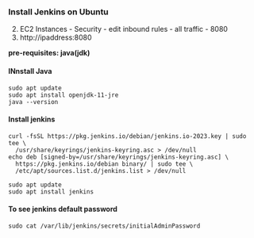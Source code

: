 ### Install Jenkins on Ubuntu
2. EC2 Instances - Security - edit inbound rules - all traffic - 8080
3. http://ipaddress:8080

**pre-requisites: java(jdk)**
#### INnstall Java
```
sudo apt update
sudo apt install openjdk-11-jre
java --version
```
#### Install jenkins

```
curl -fsSL https://pkg.jenkins.io/debian/jenkins.io-2023.key | sudo tee \
  /usr/share/keyrings/jenkins-keyring.asc > /dev/null
echo deb [signed-by=/usr/share/keyrings/jenkins-keyring.asc] \
  https://pkg.jenkins.io/debian binary/ | sudo tee \
  /etc/apt/sources.list.d/jenkins.list > /dev/null
```
```
sudo apt update
sudo apt install jenkins
```
#### To see jenkins default password
```
sudo cat /var/lib/jenkins/secrets/initialAdminPassword
```
